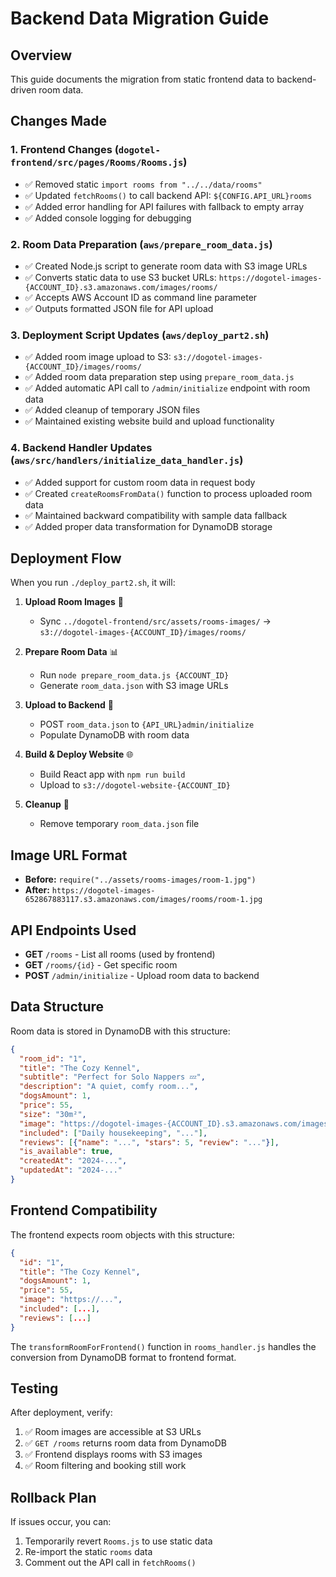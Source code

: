 # Backend Data Migration Guide

## Overview
This guide documents the migration from static frontend data to backend-driven room data.

## Changes Made

### 1. Frontend Changes (`dogotel-frontend/src/pages/Rooms/Rooms.js`)
- ✅ Removed static `import rooms from "../../data/rooms"`
- ✅ Updated `fetchRooms()` to call backend API: `${CONFIG.API_URL}rooms`
- ✅ Added error handling for API failures with fallback to empty array
- ✅ Added console logging for debugging

### 2. Room Data Preparation (`aws/prepare_room_data.js`)
- ✅ Created Node.js script to generate room data with S3 image URLs
- ✅ Converts static data to use S3 bucket URLs: `https://dogotel-images-{ACCOUNT_ID}.s3.amazonaws.com/images/rooms/`
- ✅ Accepts AWS Account ID as command line parameter
- ✅ Outputs formatted JSON file for API upload

### 3. Deployment Script Updates (`aws/deploy_part2.sh`)
- ✅ Added room image upload to S3: `s3://dogotel-images-{ACCOUNT_ID}/images/rooms/`
- ✅ Added room data preparation step using `prepare_room_data.js`
- ✅ Added automatic API call to `/admin/initialize` endpoint with room data
- ✅ Added cleanup of temporary JSON files
- ✅ Maintained existing website build and upload functionality

### 4. Backend Handler Updates (`aws/src/handlers/initialize_data_handler.js`)
- ✅ Added support for custom room data in request body
- ✅ Created `createRoomsFromData()` function to process uploaded room data
- ✅ Maintained backward compatibility with sample data fallback
- ✅ Added proper data transformation for DynamoDB storage

## Deployment Flow

When you run `./deploy_part2.sh`, it will:

1. **Upload Room Images** 📸
   - Sync `../dogotel-frontend/src/assets/rooms-images/` → `s3://dogotel-images-{ACCOUNT_ID}/images/rooms/`

2. **Prepare Room Data** 📊
   - Run `node prepare_room_data.js {ACCOUNT_ID}`
   - Generate `room_data.json` with S3 image URLs

3. **Upload to Backend** 🚀
   - POST `room_data.json` to `{API_URL}admin/initialize`
   - Populate DynamoDB with room data

4. **Build & Deploy Website** 🌐
   - Build React app with `npm run build`
   - Upload to `s3://dogotel-website-{ACCOUNT_ID}`

5. **Cleanup** 🧹
   - Remove temporary `room_data.json` file

## Image URL Format
- **Before:** `require("../assets/rooms-images/room-1.jpg")`
- **After:** `https://dogotel-images-652867883117.s3.amazonaws.com/images/rooms/room-1.jpg`

## API Endpoints Used
- **GET** `/rooms` - List all rooms (used by frontend)
- **GET** `/rooms/{id}` - Get specific room
- **POST** `/admin/initialize` - Upload room data to backend

## Data Structure
Room data is stored in DynamoDB with this structure:
```json
{
  "room_id": "1",
  "title": "The Cozy Kennel",
  "subtitle": "Perfect for Solo Nappers 💤",
  "description": "A quiet, comfy room...",
  "dogsAmount": 1,
  "price": 55,
  "size": "30m²",
  "image": "https://dogotel-images-{ACCOUNT_ID}.s3.amazonaws.com/images/rooms/room-1.jpg",
  "included": ["Daily housekeeping", "..."],
  "reviews": [{"name": "...", "stars": 5, "review": "..."}],
  "is_available": true,
  "createdAt": "2024-...",
  "updatedAt": "2024-..."
}
```

## Frontend Compatibility
The frontend expects room objects with this structure:
```json
{
  "id": "1",
  "title": "The Cozy Kennel",
  "dogsAmount": 1,
  "price": 55,
  "image": "https://...",
  "included": [...],
  "reviews": [...]
}
```

The `transformRoomForFrontend()` function in `rooms_handler.js` handles the conversion from DynamoDB format to frontend format.

## Testing
After deployment, verify:
1. ✅ Room images are accessible at S3 URLs
2. ✅ `GET /rooms` returns room data from DynamoDB
3. ✅ Frontend displays rooms with S3 images
4. ✅ Room filtering and booking still work

## Rollback Plan
If issues occur, you can:
1. Temporarily revert `Rooms.js` to use static data
2. Re-import the static `rooms` data
3. Comment out the API call in `fetchRooms()` 